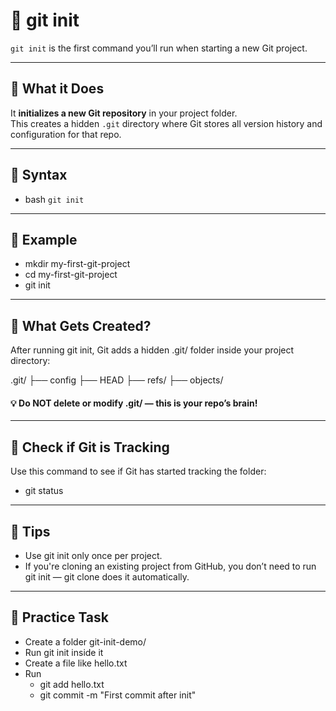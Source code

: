 # 🧱 git init

`git init` is the first command you’ll run when starting a new Git project.

---

## 🔹 What it Does

It **initializes a new Git repository** in your project folder.  
This creates a hidden `.git` directory where Git stores all version history and configuration for that repo.

---

## 🔹 Syntax

- bash
`git init`

---

## 🔹 Example

- mkdir my-first-git-project
- cd my-first-git-project
- git init

---

## 🔹 What Gets Created?
After running git init, Git adds a hidden .git/ folder inside your project directory:


.git/
├── config
├── HEAD
├── refs/
├── objects/


#### 💡 Do NOT delete or modify .git/ — this is your repo’s brain!


---

## 🔹 Check if Git is Tracking
Use this command to see if Git has started tracking the folder:

- git status

---

## 🧠 Tips

- Use git init only once per project.
- If you're cloning an existing project from GitHub, you don’t need to run git init — git clone does it automatically.

---


## 🧪 Practice Task

- Create a folder git-init-demo/
- Run git init inside it
- Create a file like hello.txt
- Run
  - git add hello.txt
  - git commit -m "First commit after init"





